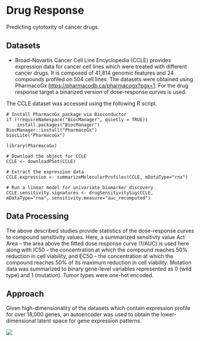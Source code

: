 # Drug Response

Predicting cytotoxity of cancer drugs.

## Datasets

* Broad-Novartis Cancer Cell Line Encyclopedia (CCLE) provides expression data for cancer cell lines which were treated with different cancer drugs. It is composed of 41,814 genomic features and 24 compounds profiled on 504 cell lines. The datasets were obtained using PharmacoGx https://pharmacodb.ca/pharmacogx?pgx=1. For the drug response target a binarized version of dose-response curves is used.

The CCLE dataset was accessed using the following R script. 

```
# Install PharmacoGx package via Bioconductor
if (!requireNamespace("BiocManager", quietly = TRUE))
    install.packages("BiocManager")
BiocManager::install("PharmacoGx")
biocLite("PharmacoGx")

library(PharmacoGx)

# Download the object for CCLE 
CCLE <- downloadPSet(CCLE) 

# Extract the expression data
CCLE.expression <- summarizeMolecularProfiles(CCLE, mDataType="rna") 

# Run a linear model for univariate biomarker discovery 
CCLE.sensitivity.signatures <- drugSensitivitySig(CCLE, mDataType="rna", sensitivity.measure="auc_recomputed")
```

## Data Processing

The above described studies provide statistics of the dose-response curves to compound sensitivity values. Here, a summarized sensitivty value Act Area – the area above the fitted dose response curve (1/AUC) is used here along with IC50 – the concentration at which the compound reaches 50% reduction in cell viability, and EC50 – the concentration at which the compound reaches 50% of its maximum reduction in cell viability. Mutation data was summarized to binary gene-level variables represented as 0 (wild type) and 1 (mutation). Tumor types were one-hot encoded. 



## Approach

Given high-dimensionality of the datasets which contain expression profile for over 18,000 genes, an autoencoder was used to obtain the lower-dimensional latent space for gene expression patterns. 

<img src="https://miro.medium.com/max/926/1*1sfunl2TIRyaoKcQIEviPA.png">



